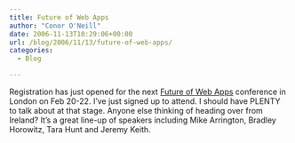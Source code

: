 ```yaml
---
title: Future of Web Apps
author: "Conor O'Neill"
date: 2006-11-13T10:29:06+00:00
url: /blog/2006/11/13/future-of-web-apps/
categories:
  - Blog

---
```

Registration has just opened for the next [Future of Web Apps][1] conference in London on Feb 20-22. I&#8217;ve just signed up to attend. I should have PLENTY to talk about at that stage. Anyone else thinking of heading over from Ireland? It&#8217;s a great line-up of speakers including Mike Arrington, Bradley Horowitz, Tara Hunt and Jeremy Keith.

 [1]: http://www.futureofwebapps.com